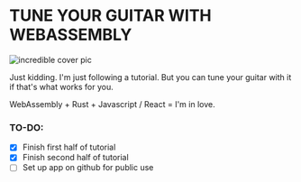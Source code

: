 # TUNE YOUR GUITAR WITH WEBASSEMBLY

![incredible cover pic](https://github.com/Franchovy/webAssembly-Audio-Tuner/blob/main/rust-tuner.png)

Just kidding. I'm just following a tutorial. But you can tune your guitar with it if that's what works for you.

WebAssembly + Rust + Javascript / React = I'm in love.

### TO-DO:

- [x] Finish first half of tutorial
- [x] Finish second half of tutorial
- [ ] Set up app on github for public use
